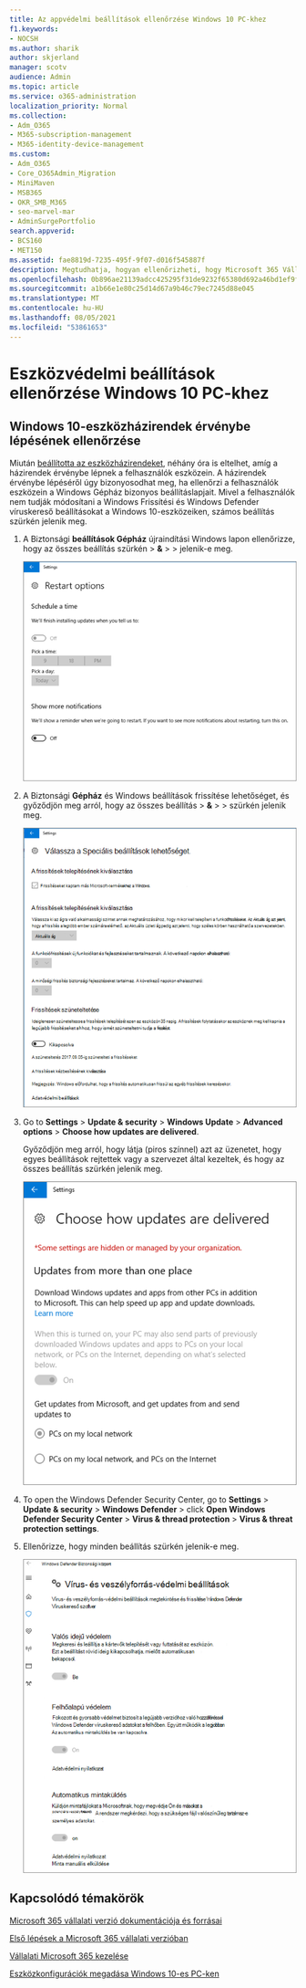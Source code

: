 ```yaml
---
title: Az appvédelmi beállítások ellenőrzése Windows 10 PC-khez
f1.keywords:
- NOCSH
ms.author: sharik
author: skjerland
manager: scotv
audience: Admin
ms.topic: article
ms.service: o365-administration
localization_priority: Normal
ms.collection:
- Adm_O365
- M365-subscription-management
- M365-identity-device-management
ms.custom:
- Adm_O365
- Core_O365Admin_Migration
- MiniMaven
- MSB365
- OKR_SMB_M365
- seo-marvel-mar
- AdminSurgePortfolio
search.appverid:
- BCS160
- MET150
ms.assetid: fae8819d-7235-495f-9f07-d016f545887f
description: Megtudhatja, hogyan ellenőrizheti, hogy Microsoft 365 Vállalati verziós appvédelmi beállítások hatályba lépnek-e a felhasználók Windows 10 eszközein.
ms.openlocfilehash: 0b896ae21139adcc425295f31de9232f65380d692a46bd1ef9f81d4516e0e9ec
ms.sourcegitcommit: a1b66e1e80c25d14d67a9b46c79ec7245d88e045
ms.translationtype: MT
ms.contentlocale: hu-HU
ms.lasthandoff: 08/05/2021
ms.locfileid: "53861653"
---
```

# <a name="validate-device-protection-settings-for-windows-10-pcs"></a>Eszközvédelmi beállítások ellenőrzése Windows 10 PC-khez

## <a name="verify-that-windows-10-device-policies-are-set"></a>Windows 10-eszközházirendek érvénybe lépésének ellenőrzése

Miután [beállította az eszközházirendeket](protection-settings-for-windows-10-pcs.md), néhány óra is eltelhet, amíg a házirendek érvénybe lépnek a felhasználók eszközein. A házirendek érvénybe lépéséről úgy bizonyosodhat meg, ha ellenőrzi a felhasználók eszközein a Windows Gépház bizonyos beállításlapjait. Mivel a felhasználók nem tudják módosítani a Windows Frissítési és Windows Defender víruskereső beállításokat a Windows 10-eszközeiken, számos beállítás szürkén jelenik meg.
  
1. A Biztonsági **beállítások Gépház** újraindítási Windows lapon ellenőrizze, hogy az összes beállítás szürkén \> **&amp;** \>  \>  jelenik-e meg. 
    
    ![Az Újraindítási beállítások szürkén jelennek meg.](../media/31308da9-18b0-47c5-bbf6-d5fa6747c376.png)
  
2. A Biztonsági **Gépház** és Windows beállítások frissítése lehetőséget, és győződjön meg arról, hogy az összes beállítás \> **&amp;** \>  \>  szürkén jelenik meg. 
    
    ![Windows A speciális frissítések beállításai szürkén jelennek meg.](../media/049cf281-d503-4be9-898b-c0a3286c7fc2.png)
  
3. Go to **Settings** \> **Update &amp; security** \> **Windows Update** \> **Advanced options** \> **Choose how updates are delivered**.
    
    Győződjön meg arról, hogy látja (piros színnel) azt az üzenetet, hogy egyes beállítások rejtettek vagy a szervezet által kezeltek, és hogy az összes beállítás szürkén jelenik meg.
    
    ![Choose how updates are delivered page indicates settings are hidden or managed by your organization.](../media/6b3e37c5-da41-4afd-9983-b4f406216b59.png)
  
4. To open the Windows Defender Security Center, go to **Settings** \> **Update &amp; security** \> **Windows Defender** \> click **Open Windows Defender Security Center** \> **Virus &amp; thread protection** \> **Virus &amp; threat protection settings**. 
    
5. Ellenőrizze, hogy minden beállítás szürkén jelenik-e meg. 
    
    ![A vírus- és veszélyforrás-védelmi beállítások szürkén jelennek meg.](../media/9ca68d40-a5d9-49d7-92a4-c581688b5926.png)
  
## <a name="related-topics"></a>Kapcsolódó témakörök

[Microsoft 365 vállalati verzió dokumentációja és forrásai](./index.yml)
  
[Első lépések a Microsoft 365 vállalati verzióban](microsoft-365-business-overview.md)
  
[Vállalati Microsoft 365 kezelése](manage.md)
  
[Eszközkonfigurációk megadása Windows 10-es PC-ken](protection-settings-for-windows-10-pcs.md)
